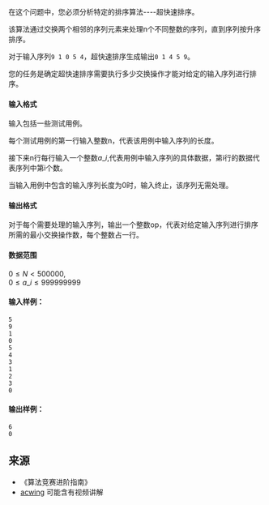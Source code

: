 在这个问题中，您必须分析特定的排序算法----超快速排序。

该算法通过交换两个相邻的序列元素来处理n个不同整数的序列，直到序列按升序排序。

对于输入序列`9 1 0 5 4`，超快速排序生成输出`0 1 4 5 9`。

您的任务是确定超快速排序需要执行多少交换操作才能对给定的输入序列进行排序。

#### 输入格式

输入包括一些测试用例。

每个测试用例的第一行输入整数n，代表该用例中输入序列的长度。

接下来n行每行输入一个整数$a\_i$,代表用例中输入序列的具体数据，第i行的数据代表序列中第i个数。

当输入用例中包含的输入序列长度为0时，输入终止，该序列无需处理。

#### 输出格式

对于每个需要处理的输入序列，输出一个整数op，代表对给定输入序列进行排序所需的最小交换操作数，每个整数占一行。

#### 数据范围

$0 \le N < 500000$,  
$0 \le a\_i \le 999999999$

#### 输入样例：

```
5
9
1
0
5
4
3
1
2
3
0
```

#### 输出样例：

```
6
0
```

## 来源 
- 《算法竞赛进阶指南》
- [acwing](https://www.acwing.com/problem/content/109/) 可能含有视频讲解